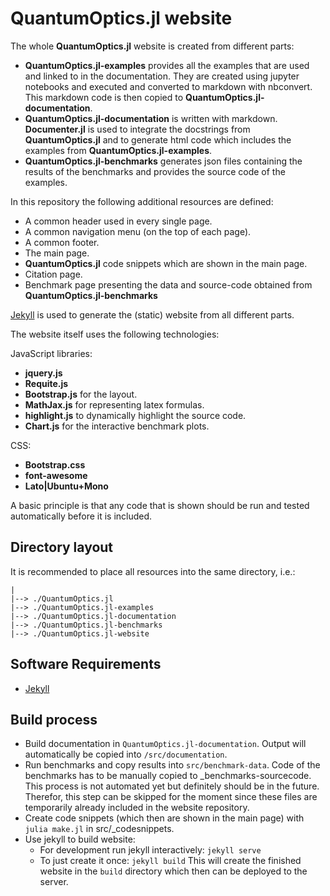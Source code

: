 # QuantumOptics.jl website

The whole **QuantumOptics.jl** website is created from different parts:
* **QuantumOptics.jl-examples** provides all the examples that are used and linked to in the documentation. They are created using jupyter notebooks and executed and converted to markdown with nbconvert. This markdown code is then copied to **QuantumOptics.jl-documentation**.
* **QuantumOptics.jl-documentation** is written with markdown. **Documenter.jl** is used to integrate the docstrings from **QuantumOptics.jl** and to generate html code which includes the examples from **QuantumOptics.jl-examples**.
* **QuantumOptics.jl-benchmarks** generates json files containing the results of the benchmarks and provides the source code of the examples.

In this repository the following additional resources are defined:
* A common header used in every single page.
* A common navigation menu (on the top of each page).
* A common footer.
* The main page.
* **QuantumOptics.jl** code snippets which are shown in the main page.
* Citation page.
* Benchmark page presenting the data and source-code obtained from **QuantumOptics.jl-benchmarks**

[Jekyll](https://jekyllrb.com) is used to generate the (static) website from all different parts.

The website itself uses the following technologies:

JavaScript libraries:
* **jquery.js**
* **Requite.js**
* **Bootstrap.js** for the layout.
* **MathJax.js** for representing latex formulas.
* **highlight.js** to dynamically highlight the source code.
* **Chart.js** for the interactive benchmark plots.

CSS:
* **Bootstrap.css**
* **font-awesome**
* **Lato|Ubuntu+Mono**


A basic principle is that any code that is shown should be run and tested automatically before it is included.


## Directory layout

It is recommended to place all resources into the same directory, i.e.:

    |
    |--> ./QuantumOptics.jl
    |--> ./QuantumOptics.jl-examples
    |--> ./QuantumOptics.jl-documentation
    |--> ./QuantumOptics.jl-benchmarks
    |--> ./QuantumOptics.jl-website


## Software Requirements

* [Jekyll](https://jekyllrb.com)


## Build process

* Build documentation in `QuantumOptics.jl-documentation`. Output will automatically be copied into `/src/documentation`.
* Run benchmarks and copy results into `src/benchmark-data`. Code of the benchmarks has to be manually copied to _benchmarks-sourcecode. This process is not automated yet but definitely should be in the future. Therefor, this step can be skipped for the moment since these files are temporarily already included in the website repository.
* Create code snippets (which then are shown in the main page) with `julia make.jl` in src/_codesnippets.
* Use jekyll to build website:
    * For development run jekyll interactively: `jekyll serve`
    * To just create it once: `jekyll build`
  This will create the finished website in the `build` directory which then can be deployed to the server.
